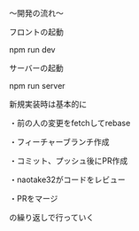 ～開発の流れ～

フロントの起動

npm run dev

サーバーの起動

npm run server

新規実装時は基本的に

・前の人の変更をfetchしてrebase

・フィーチャーブランチ作成

・コミット、プッシュ後にPR作成

・naotake32がコードをレビュー

・PRをマージ

の繰り返しで行っていく
